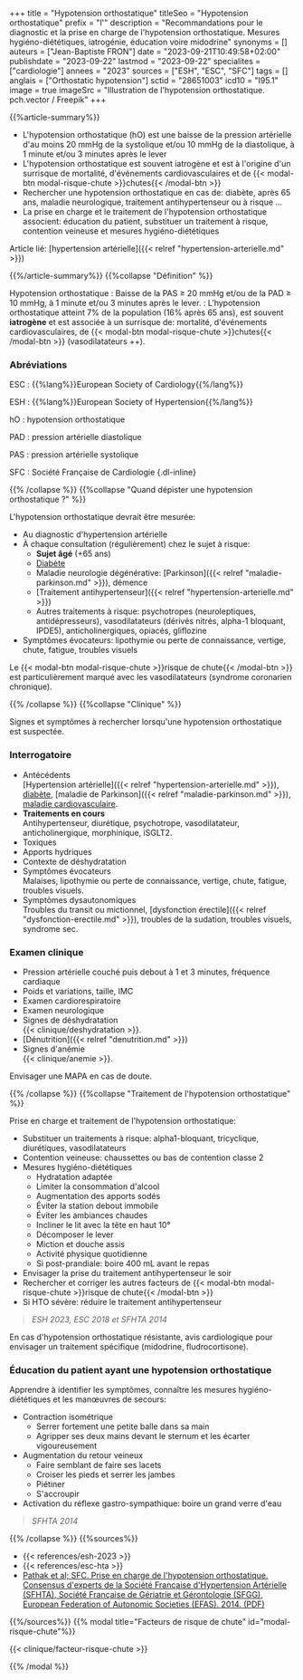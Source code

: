 +++
title = "Hypotension orthostatique"
titleSeo = "Hypotension orthostatique"
prefix = "l'"
description = "Recommandations pour le diagnostic et la prise en charge de l'hypotension orthostatique. Mesures hygiéno-diététiques, iatrogénie, éducation voire midodrine"
synonyms = []
auteurs = ["Jean-Baptiste FRON"]
date = "2023-09-21T10:49:58+02:00"
publishdate = "2023-09-22"
lastmod = "2023-09-22"
specialites = ["cardiologie"]
annees = "2023"
sources = ["ESH", "ESC", "SFC"]
tags = []
anglais = ["Orthostatic hypotension"]
sctid = "28651003"
icd10 = "I95.1"
image = true
imageSrc = "Illustration de l'hypotension orthostatique. pch.vector / Freepik"
+++

{{%article-summary%}}

- L'hypotension orthostatique (hO) est une baisse de la pression artérielle d'au moins 20 mmHg de la systolique et/ou 10 mmHg de la diastolique, à 1 minute et/ou 3 minutes après le lever
- L'hypotension orthostatique est souvent iatrogène et est à l'origine d'un surrisque de mortalité, d'événements cardiovasculaires et de {{< modal-btn modal-risque-chute >}}chutes{{< /modal-btn >}}
- Rechercher une hypotension orthostatique en cas de: diabète, après 65 ans, maladie neurologique, traitement antihypertenseur ou à risque ...
- La prise en charge et le traitement de l'hypotension orthostatique associent: éducation du patient, substituer un traitement à risque, contention veineuse et mesures hygiéno-diététiques

Article lié: [hypertension artérielle]({{< relref "hypertension-arterielle.md" >}})

{{%/article-summary%}}
{{%collapse "Définition" %}}

Hypotension orthostatique
: Baisse de la PAS ≥ 20 mmHg et/ou de la PAD ≥ 10 mmHg, à 1 minute et/ou 3 minutes après le lever.
: L'hypotension orthostatique atteint 7% de la population (16% après 65 ans), est souvent **iatrogène** et est associée à un surrisque de: mortalité, d'événements cardiovasculaires, de {{< modal-btn modal-risque-chute >}}chutes{{< /modal-btn >}} (vasodilatateurs ++).

### Abréviations

ESC
: {{%lang%}}European Society of Cardiology{{%/lang%}}

ESH
: {{%lang%}}European Society of Hypertension{{%/lang%}}

hO
: hypotension orthostatique

PAD
: pression artérielle diastolique

PAS
: pression artérielle systolique

SFC
: Société Française de Cardiologie
{.dl-inline}

{{% /collapse %}}
{{%collapse "Quand dépister une hypotension orthostatique ?" %}}

L'hypotension orthostatique devrait être mesurée:

- Au diagnostic d'hypertension artérielle
- À chaque consultation (régulièrement) chez le sujet à risque:
  - **Sujet âgé** (+65 ans)
  - [Diabète](/tags/diabete/)
  - Maladie neurologie dégénérative: [Parkinson]({{< relref "maladie-parkinson.md" >}}), démence
  - [Traitement antihypertenseur]({{< relref "hypertension-arterielle.md" >}})
  - Autres traitements à risque: psychotropes (neuroleptiques, antidépresseurs), vasodilatateurs (dérivés nitrés, alpha-1 bloquant, IPDE5), anticholinergiques, opiacés, gliflozine
- Symptômes évocateurs: lipothymie ou perte de connaissance, vertige, chute, fatigue, troubles visuels

Le {{< modal-btn modal-risque-chute >}}risque de chute{{< /modal-btn >}} est particulièrement marqué avec les vasodilatateurs (syndrome coronarien chronique).

{{% /collapse %}}
{{%collapse "Clinique" %}}

Signes et symptômes à rechercher lorsqu'une hypotension orthostatique est suspectée.

### Interrogatoire

- Antécédents  
  [Hypertension artérielle]({{< relref "hypertension-arterielle.md" >}}), [diabète](/tags/diabete/), [maladie de Parkinson]({{< relref "maladie-parkinson.md" >}}), [maladie cardiovasculaire](/tags/risque-cardiovasculaire/).
- **Traitements en cours**  
  Antihypertenseur, diurétique, psychotrope, vasodilatateur, anticholinergique, morphinique, iSGLT2.
- Toxiques
- Apports hydriques
- Contexte de déshydratation
- Symptômes évocateurs  
  Malaises, lipothymie ou perte de connaissance, vertige, chute, fatigue, troubles visuels.
- Symptômes dysautonomiques  
  Troubles du transit ou mictionnel, [dysfonction érectile]({{< relref "dysfonction-erectile.md" >}}), troubles de la sudation, troubles visuels, syndrome sec.

### Examen clinique

- Pression artérielle couché puis debout à 1 et 3 minutes, fréquence cardiaque
- Poids et variations, taille, IMC
- Examen cardiorespiratoire
- Examen neurologique
- Signes de déshydratation  
  {{< clinique/deshydratation >}}.
- [Dénutrition]({{< relref "denutrition.md" >}})
- Signes d'anémie  
  {{< clinique/anemie >}}.

Envisager une MAPA en cas de doute.

{{% /collapse %}}
{{%collapse "Traitement de l'hypotension orthostatique" %}}

Prise en charge et traitement de l'hypotension orthostatique:

- Substituer un traitements à risque: alpha1-bloquant, tricyclique, diurétiques, vasodilatateurs
- Contention veineuse: chaussettes ou bas de contention classe 2
- Mesures hygiéno-diététiques
  - Hydratation adaptée
  - Limiter la consommation d'alcool
  - Augmentation des apports sodés
  - Éviter la station debout immobile
  - Éviter les ambiances chaudes
  - Incliner le lit avec la tête en haut 10°
  - Décomposer le lever
  - Miction et douche assis
  - Activité physique quotidienne
  - Si post-prandiale: boire 400 mL avant le repas
- Envisager la prise du traitement antihypertenseur le soir
- Rechercher et corriger les autres facteurs de {{< modal-btn modal-risque-chute >}}risque de chute{{< /modal-btn >}}
- Si HTO sévère: réduire le traitement antihypertenseur

> *ESH 2023, ESC 2018 et SFHTA 2014*

En cas d'hypotension orthostatique résistante, avis cardiologique pour envisager un traitement spécifique (midodrine, fludrocortisone).

### Éducation du patient ayant une hypotension orthostatique

Apprendre à identifier les symptômes, connaître les mesures hygiéno-diététiques et les manœuvres de secours:

- Contraction isométrique
  - Serrer fortement une petite balle dans sa main
  - Agripper ses deux mains devant le sternum et les écarter vigoureusement
- Augmentation du retour veineux
  - Faire semblant de faire ses lacets
  - Croiser les pieds et serrer les jambes
  - Piétiner
  - S'accroupir
- Activation du réflexe gastro-sympathique: boire un grand verre d'eau

> *SFHTA 2014*

{{% /collapse %}}
{{%sources%}}

- {{< references/esh-2023 >}}
- {{< references/esc-hta >}}
- [Pathak et al; SFC. Prise en charge de l'hypotension orthostatique. Consensus d'experts de la Société Française d'Hypertension Artérielle (SFHTA), Société Française de Gériatrie et Gérontologie (SFGG), European Federation of Autonomic Societies (EFAS). 2014. (PDF)](https://sfhta.eu/wp-content/uploads/2012/07/Consensus_d_experts_decembre_2014_SFHTA.pdf)

{{%/sources%}}
{{% modal title="Facteurs de risque de chute" id="modal-risque-chute"%}}

{{< clinique/facteur-risque-chute >}}

{{% /modal %}}
